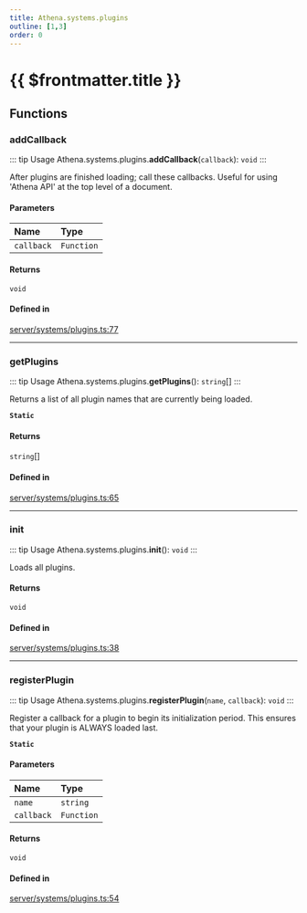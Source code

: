 ```yaml
---
title: Athena.systems.plugins
outline: [1,3]
order: 0
---
```


# {{ $frontmatter.title }}


## Functions

### addCallback

::: tip Usage
Athena.systems.plugins.**addCallback**(`callback`): `void`
:::

After plugins are finished loading; call these callbacks.
Useful for using 'Athena API' at the top level of a document.

#### Parameters

| Name | Type |
| :------ | :------ |
| `callback` | `Function` |

#### Returns

`void`

#### Defined in

[server/systems/plugins.ts:77](https://github.com/Stuyk/altv-athena/blob/bde990b/src/core/server/systems/plugins.ts#L77)

___

### getPlugins

::: tip Usage
Athena.systems.plugins.**getPlugins**(): `string`[]
:::

Returns a list of all plugin names that are currently being loaded.

**`Static`**

#### Returns

`string`[]

#### Defined in

[server/systems/plugins.ts:65](https://github.com/Stuyk/altv-athena/blob/bde990b/src/core/server/systems/plugins.ts#L65)

___

### init

::: tip Usage
Athena.systems.plugins.**init**(): `void`
:::

Loads all plugins.

#### Returns

`void`

#### Defined in

[server/systems/plugins.ts:38](https://github.com/Stuyk/altv-athena/blob/bde990b/src/core/server/systems/plugins.ts#L38)

___

### registerPlugin

::: tip Usage
Athena.systems.plugins.**registerPlugin**(`name`, `callback`): `void`
:::

Register a callback for a plugin to begin its initialization period.
This ensures that your plugin is ALWAYS loaded last.

**`Static`**

#### Parameters

| Name | Type |
| :------ | :------ |
| `name` | `string` |
| `callback` | `Function` |

#### Returns

`void`

#### Defined in

[server/systems/plugins.ts:54](https://github.com/Stuyk/altv-athena/blob/bde990b/src/core/server/systems/plugins.ts#L54)
